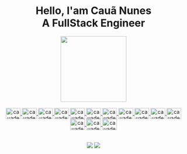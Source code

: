 <div align="center">
      <h1>Hello, I'am Cauã Nunes <br>A FullStack Engineer</h1>
</div>
<div align="center">
  <a href="https://github.com/cauadev">
  <img height="180em" src="https://github-readme-stats.vercel.app/api/top-langs/?username=cauadev&layout=compact&langs_count=7&theme=dracula"/)>
</div>
<div align="center" > <br>
  <img align="center" alt="cauadev-javaScript" height="30" width="40" src="https://cdn.jsdelivr.net/gh/devicons/devicon/icons/javascript/javascript-original.svg">
  <img align="center" alt="cauadev-TypeScript" height="30" width="40" src="https://cdn.jsdelivr.net/gh/devicons/devicon/icons/typescript/typescript-original.svg">
  <img align="center" alt="cauadev-HTML5" height="30" width="40" src="https://cdn.jsdelivr.net/gh/devicons/devicon/icons/html5/html5-original.svg">
  <img align="center" alt="cauadev-CSS" height="30" width="40" src="https://cdn.jsdelivr.net/gh/devicons/devicon/icons/css3/css3-original.svg">
  <img align="center" alt="cauadev-CSS" height="30" width="40" src="https://cdn.jsdelivr.net/gh/devicons/devicon/icons/vuejs/vuejs-original.svg">
  <img align="center" alt="cauadev-Git" height="30" width="40" src="https://cdn.jsdelivr.net/gh/devicons/devicon/icons/git/git-original.svg">
  <img align="center" alt="cauadev-Git" height="30" width="40" src="https://cdn.jsdelivr.net/gh/devicons/devicon/icons/docker/docker-original.svg">
  <img align="center" alt="cauadev-node" height="30" width="40" src="https://cdn.jsdelivr.net/gh/devicons/devicon/icons/amazonwebservices/amazonwebservices-original.svg">
  <img align="center" alt="cauadev-node" height="30" width="40" src="https://cdn.jsdelivr.net/gh/devicons/devicon/icons/nodejs/nodejs-original-wordmark.svg">
  <img align="center" alt="cauadev-node" height="30" width="40" src="https://cdn.jsdelivr.net/gh/devicons/devicon/icons/java/java-original.svg">
  <img align="center" alt="cauadev-node" height="30" width="40" src="https://cdn.jsdelivr.net/gh/devicons/devicon/icons/spring/spring-plain-wordmark.svg">
  <img align="center" alt="cauadev-node" height="30" width="40" src="https://cdn.jsdelivr.net/gh/devicons/devicon/icons/mysql/mysql-original-wordmark.svg">
  <img align="center" alt="cauadev-node" height="30" width="40" src="https://cdn.jsdelivr.net/gh/devicons/devicon/icons/jenkins/jenkins-original.svg">
  <img align="center" alt="cauadev-node" height="30" width="40" src="https://cdn.jsdelivr.net/gh/devicons/devicon/icons/npm/npm-original-wordmark.svg">
</div>
  <br>
<br>
  <div align="center"> 
  <a href="https://www.instagram.com/caua.dev/" target="_blank"><img src="https://img.shields.io/badge/-Instagram-%23E4405F?style=for-the-badge&logo=instagram&logoColor=white" ></a> 
  <a href="https://www.linkedin.com/in/caua-nunes/" target="_blank"><img src="https://img.shields.io/badge/-LinkedIn-%230077B5?style=for-the-badge&logo=linkedin&logoColor=white" ></a> 
</div>
